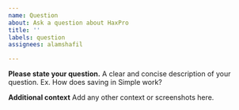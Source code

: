 ```yaml
---
name: Question
about: Ask a question about HaxPro
title: ''
labels: question
assignees: alamshafil

---
```


**Please state your question.**
A clear and concise description of your question. Ex. How does saving in Simple work?

**Additional context**
Add any other context or screenshots here.
